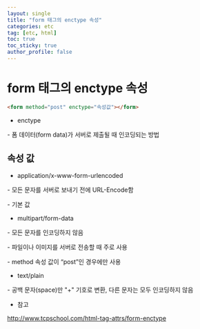 ```yaml
---
layout: single
title: "form 태그의 enctype 속성"
categories: etc
tag: [etc, html]
toc: true
toc_sticky: true
author_profile: false
---
```

# form 태그의 enctype 속성

```html
<form method="post" enctype="속성값"></form>
```

* enctype

\- 폼 데이터(form data)가 서버로 제출될 때 인코딩되는 방법



## 속성 값

* application/x-www-form-urlencoded

\- 모든 문자를 서버로 보내기 전에 URL-Encode함

\- 기본 값

* multipart/form-data

\- 모든 문자를 인코딩하지 않음

\- 파일이나 이미지를 서버로 전송할 때 주로 사용

\- method 속성 값이 “post”인 경우에만 사용

* text/plain

\- 공백 문자(space)만 "+" 기호로 변환, 다른 문자는 모두 인코딩하지 않음



* 참고

http://www.tcpschool.com/html-tag-attrs/form-enctype
